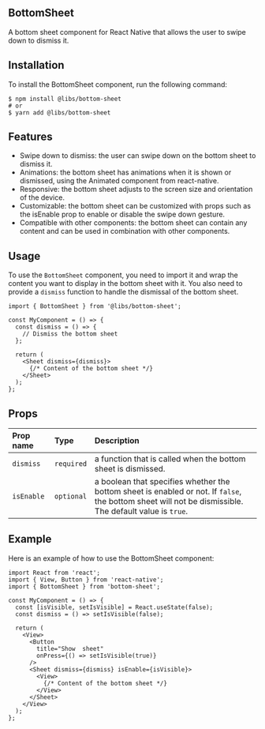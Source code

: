 ## BottomSheet

A bottom sheet component for React Native that allows the user to swipe down to dismiss it.

## Installation

To install the BottomSheet component, run the following command:

```
$ npm install @libs/bottom-sheet
# or
$ yarn add @libs/bottom-sheet
```

## Features

- Swipe down to dismiss: the user can swipe down on the bottom sheet to dismiss it.
- Animations: the bottom sheet has animations when it is shown or dismissed, using the Animated component from react-native.
- Responsive: the bottom sheet adjusts to the screen size and orientation of the device.
- Customizable: the bottom sheet can be customized with props such as the isEnable prop to enable or disable the swipe down gesture.
- Compatible with other components: the bottom sheet can contain any content and can be used in combination with other components.

## Usage

To use the `BottomSheet` component, you need to import it and wrap the content you want to display in the bottom sheet with it. You also need to provide a `dismiss` function to handle the dismissal of the bottom sheet.

```
import { BottomSheet } from '@libs/bottom-sheet';

const MyComponent = () => {
  const dismiss = () => {
    // Dismiss the bottom sheet
  };

  return (
    <Sheet dismiss={dismiss}>
      {/* Content of the bottom sheet */}
    </Sheet>
  );
};

```

## Props

| Prop name  | Type       | Description                                                                                                                                             |
| :--------- | :--------- | :------------------------------------------------------------------------------------------------------------------------------------------------------ |
| `dismiss`  | `required` | a function that is called when the bottom sheet is dismissed.                                                                                           |
| `isEnable` | `optional` | a boolean that specifies whether the bottom sheet is enabled or not. If `false`, the bottom sheet will not be dismissible. The default value is `true`. |

## Example

Here is an example of how to use the BottomSheet component:

```
import React from 'react';
import { View, Button } from 'react-native';
import { BottomSheet } from 'bottom-sheet';

const MyComponent = () => {
  const [isVisible, setIsVisible] = React.useState(false);
  const dismiss = () => setIsVisible(false);

  return (
    <View>
      <Button
        title="Show  sheet"
        onPress={() => setIsVisible(true)}
      />
      <Sheet dismiss={dismiss} isEnable={isVisible}>
        <View>
          {/* Content of the bottom sheet */}
        </View>
      </Sheet>
    </View>
  );
};

```
